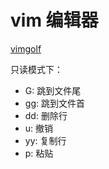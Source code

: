 # vim 编辑器

[vimgolf](http://www.vimgolf.com/)

只读模式下：

- G: 跳到文件尾
- gg: 跳到文件首
- dd: 删除行
- u: 撤销
- yy: 复制行
- p: 粘贴

